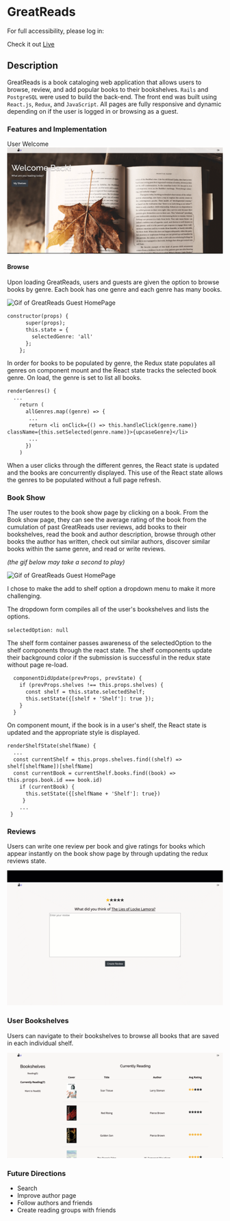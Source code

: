 # GreatReads
For full accessibility, please log in:

Check it out [Live](https://great-reads-nick-galluzzo.herokuapp.com/)

## Description

GreatReads is a book cataloging web application that allows users to browse, review, and add popular books to their bookshelves. `Rails` and `PostgreSQL` were used to build the back-end. The front end was built using `React.js`, `Redux`, and `JavaScript`. All pages are fully responsive and dynamic depending on if the user is logged in or browsing as a guest.

### Features and Implementation

User Welcome
![Image of GreatReads User HomePage](app/assets/images/user-home.png)

#### Browse
Upon loading GreatReads, users and guests are given the option to browse books by genre. Each book has one genre and each genre has many books. 


![Gif of GreatReads Guest HomePage](app/assets/images/home-gif.gif)


````
constructor(props) {
      super(props);
      this.state = {
        selectedGenre: 'all'
      };
    };
````

In order for books to be populated by genre, the Redux state populates all genres on component mount and the React state tracks the selected book genre. On load, the genre is set to list all books. 

````
renderGenres() {
  ...
    return (
      allGenres.map((genre) => {
       ...
       return <li onClick={() => this.handleClick(genre.name)} className={this.setSelected(genre.name)}>{upcaseGenre}</li>
       ...
      })
    )
````

When a user clicks through the different genres, the React state is updated and the books are concurrently displayed. This use of the React state allows the genres to be populated without a full page refresh.

### Book Show
The user routes to the book show page by clicking on a book. From the Book show page, they can see the average rating of the book from the cumulation of past GreatReads user reviews, add books to their bookshelves, read the book and author description, browse through other books the author has written, check out similar authors, discover similar books within the same genre, and read or write reviews. 

*(the gif below may take a second to play)*


![Gif of GreatReads Guest HomePage](app/assets/images/book-show.gif)


I chose to make the add to shelf option a dropdown menu to make it more challenging.

The dropdown form compiles all of the user's bookshelves and lists the options.

`selectedOption: null`

The shelf form container passes awareness of the selectedOption to the shelf components through the react state. The shelf components update their background color if the submission is successful in the redux state without page re-load.

````
  componentDidUpdate(prevProps, prevState) {
    if (prevProps.shelves !== this.props.shelves) {
      const shelf = this.state.selectedShelf;
      this.setState({[shelf + 'Shelf']: true });
    }
  }
````

On component mount, if the book is in a user's shelf, the React state is updated and the appropriate style is displayed.

````
renderShelfState(shelfName) {
  ...
  const currentShelf = this.props.shelves.find((shelf) => shelf[shelfName])[shelfName]
  const currentBook = currentShelf.books.find((book) => this.props.book.id === book.id)
    if (currentBook) {
      this.setState({[shelfName + 'Shelf']: true})
     }
    ...
 }
````

### Reviews
Users can write one review per book and give ratings for books which appear instantly on the book show page by through updating the redux reviews state.

![Gif of GreatReads Guest HomePage](app/assets/images/new-review.gif)

### User Bookshelves
Users can navigate to their bookshelves to browse all books that are saved in each individual shelf.

![Gif of GreatReads Guest HomePage](app/assets/images/bookshelves.png)

### Future Directions
* Search
* Improve author page
* Follow authors and friends
* Create reading groups with friends


